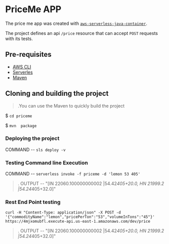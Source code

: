 # PriceMe APP
The price me app was created with [`aws-serverless-java-container`](https://github.com/awslabs/aws-serverless-java-container).


The project defines an api `/price` resource that can accept `POST` requests with its tests.

## Pre-requisites
* [AWS CLI](https://aws.amazon.com/cli/)
* [Serverles](https://www.serverless.com/)
* [Maven](https://maven.apache.org/)


## Cloning and building the project
>.You can use the Maven to quickly build the project

$ ``` cd priceme ```

$ ``` mvn  package ```


### Deploying the project
COMMAND -- ``` sls deploy -v ```

###  Testing Command line Execution

COMMAND -- ``` serverless invoke -f priceme -d 'lemon 53 405' ```

>. OUTPUT -- "[IN  22060.100000000002 |54.42*405+20.0, HN  21999.2 |54.24*405+32.0]"


###  Rest End Point testing
``` curl -H "Content-Type: application/json" -X POST -d '{"commodityName":"lemon","pricePerTon":"53","volumeInTons":"45"}' https://4mjxomubfl.execute-api.us-east-1.amazonaws.com/dev/price ```

>. OUTPUT -- "[IN  22060.100000000002 |54.42*405+20.0, HN  21999.2 |54.24*405+32.0]"


